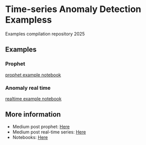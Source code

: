 # Time-series Anomaly Detection Exampless
Examples compilation repository 2025
## Examples
### Prophet
[prophet example notebook](notebooks/01_prophet.ipynb)
### Anomaly real time
[realtime example notebook](notebooks/02_Anomaly_Detection_RealTime.ipynb)
## More information

* Medium post prophet: [Here](https://medium.com/@paullo0106/time-series-forecast-anomaly-detection-with-facebook-prophet-558136be4b8d?)
* Medium post real-time series: [Here](https://towardsdatascience.com/real-time-time-series-anomaly-detection-981cf1e1ca13/)
* Notebooks: [Here](https://github.com/cerlymarco/MEDIUM_NoteBook/tree/master)

